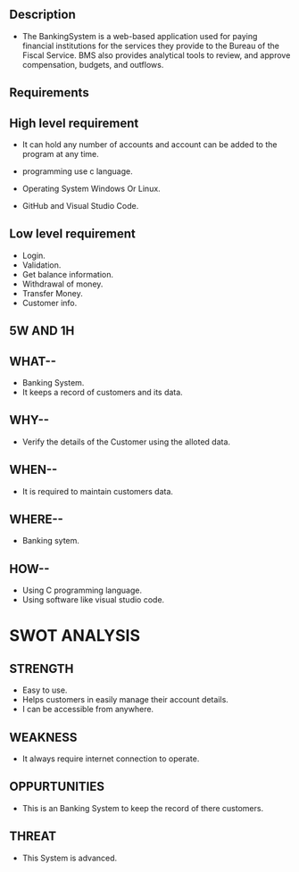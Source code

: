 
## Description

* The BankingSystem is a web-based application used for paying financial institutions for the services they provide to the Bureau of the Fiscal Service. BMS also provides analytical tools to review, and approve compensation, budgets, and outflows.


## Requirements

## High level requirement

* It can hold any number of accounts and account can be added to the program at any time.

*   programming  use c language. 
* Operating System Windows Or Linux. 
* GitHub and Visual Studio Code.

## Low level requirement

* Login.
* Validation.
* Get balance information.
* Withdrawal of money.
* Transfer Money.
* Customer info.

## 5W AND 1H

## WHAT--

* Banking System.
* It keeps a record of customers and its data.

## WHY--

* Verify the details of the Customer using the alloted data.

## WHEN--

* It is required to maintain customers data.

## WHERE--

* Banking sytem.

## HOW--

* Using C programming language.
* Using software like visual studio code.

# SWOT ANALYSIS

## STRENGTH

* Easy to use.
* Helps customers in easily manage their account details.
* I can be accessible from anywhere.

## WEAKNESS

* It always require internet connection to operate.

## OPPURTUNITIES

* This is an Banking System to keep the record of there customers.

## THREAT

* This System is advanced.
